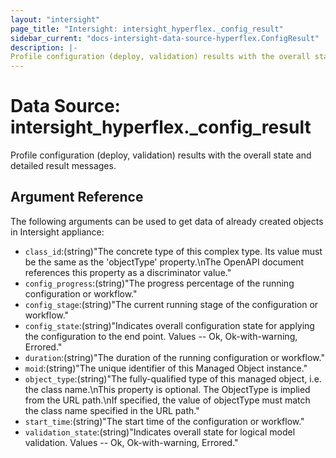 ```yaml
---
layout: "intersight"
page_title: "Intersight: intersight_hyperflex._config_result"
sidebar_current: "docs-intersight-data-source-hyperflex.ConfigResult"
description: |-
Profile configuration (deploy, validation) results with the overall state and detailed result messages.
---
```


# Data Source: intersight_hyperflex._config_result
Profile configuration (deploy, validation) results with the overall state and detailed result messages.
## Argument Reference
The following arguments can be used to get data of already created objects in Intersight appliance:
* `class_id`:(string)"The concrete type of this complex type. Its value must be the same as the 'objectType' property.\nThe OpenAPI document references this property as a discriminator value."
* `config_progress`:(string)"The progress percentage of the running configuration or workflow."
* `config_stage`:(string)"The current running stage of the configuration or workflow."
* `config_state`:(string)"Indicates overall configuration state for applying the configuration to the end point. Values  -- Ok, Ok-with-warning, Errored."
* `duration`:(string)"The duration of the running configuration or workflow."
* `moid`:(string)"The unique identifier of this Managed Object instance."
* `object_type`:(string)"The fully-qualified type of this managed object, i.e. the class name.\nThis property is optional. The ObjectType is implied from the URL path.\nIf specified, the value of objectType must match the class name specified in the URL path."
* `start_time`:(string)"The start time of the configuration or workflow."
* `validation_state`:(string)"Indicates overall state for logical model validation. Values  -- Ok, Ok-with-warning, Errored."
